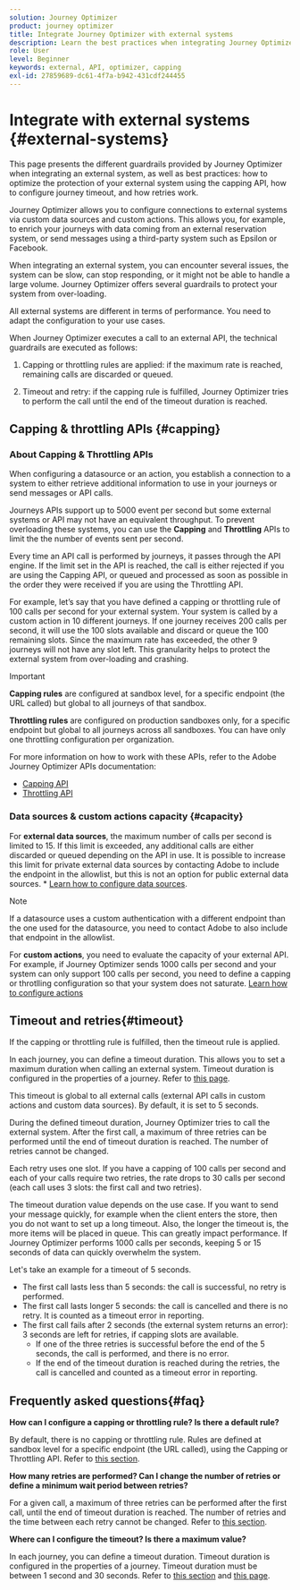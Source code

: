 ```yaml
---
solution: Journey Optimizer
product: journey optimizer
title: Integrate Journey Optimizer with external systems
description: Learn the best practices when integrating Journey Optimizer with external systems
role: User
level: Beginner
keywords: external, API, optimizer, capping
exl-id: 27859689-dc61-4f7a-b942-431cdf244455
---
```

# Integrate with external systems {#external-systems}

This page presents the different guardrails provided by Journey Optimizer when integrating an external system, as well as best practices: how to optimize the protection of your external system using the capping API, how to configure journey timeout, and how retries work. 

Journey Optimizer allows you to configure connections to external systems via custom data sources and custom actions. This allows you, for example, to enrich your journeys with data coming from an external reservation system, or send messages using a third-party system such as Epsilon or Facebook.

When integrating an external system, you can encounter several issues, the system can be slow, can stop responding, or it might not be able to handle a large volume. Journey Optimizer offers several guardrails to protect your system from over-loading.

All external systems are different in terms of performance. You need to adapt the configuration to your use cases.

When Journey Optimizer executes a call to an external API, the technical guardrails are executed as follows:

1. Capping or throttling rules are applied: if the maximum rate is reached, remaining calls are discarded or queued.

2. Timeout and retry: if the capping rule is fulfilled, Journey Optimizer tries to perform the call until the end of the timeout duration is reached. 

## Capping & throttling APIs {#capping}

### About Capping & Throttling APIs

When configuring a datasource or an action, you establish a connection to a system to either retrieve additional information to use in your journeys or send messages or API calls.

Journeys APIs support up to 5000 event per second but some external systems or API may not have an equivalent throughput. To prevent overloading these systems, you can use the **Capping** and **Throttling** APIs to limit the the number of events sent per second.

Every time an API call is performed by journeys, it passes through the API engine. If the limit set in the API is reached, the call is either rejected if you are using the Capping API, or queued and processed as soon as possible in the order they were received if you are using the Throttling API.

For example, let’s say that you have defined a capping or throttling rule of 100 calls per second for your external system. Your system is called by a custom action in 10 different journeys. If one journey receives 200 calls per second, it will use the 100 slots available and discard or queue the 100 remaining slots. Since the maximum rate has exceeded, the other 9 journeys will not have any slot left. This granularity helps to protect the external system from over-loading and crashing. 

>[!IMPORTANT]
>
>**Capping rules** are configured at sandbox level, for a specific endpoint (the URL called) but global to all journeys of that sandbox.
>
>**Throttling rules** are configured on production sandboxes only, for a specific endpoint but global to all journeys across all sandboxes. You can have only one throttling configuration per organization.

For more information on how to work with these APIs, refer to the Adobe Journey Optimizer APIs documentation:

* [Capping API](capping.md)
* [Throttling API](throttling.md)

### Data sources & custom actions capacity {#capacity}

For **external data sources**, the maximum number of calls per second is limited to 15. If this limit is exceeded, any additional calls are either discarded or queued depending on the API in use. It is possible to increase this limit for private external data sources by contacting Adobe to include the endpoint in the allowlist, but this is not an option for public external data sources. * [Learn how to configure data sources](../datasource/about-data-sources.md).

>[!NOTE]
>
>If a datasource uses a custom authentication with a different endpoint than the one used for the datasource, you need to contact Adobe to also include that endpoint in the allowlist.

For **custom actions**, you need to evaluate the capacity of your external API. For example, if Journey Optimizer sends 1000 calls per second and your system can only support 100 calls per second, you need to define a capping or throtlling configuration so that your system does not saturate. [Learn how to configure actions](../action/action.md)

## Timeout and retries{#timeout}

If the capping or throttling rule is fulfilled, then the timeout rule is applied.

In each journey, you can define a timeout duration. This allows you to set a maximum duration when calling an external system. Timeout duration is configured in the properties of a journey. Refer to [this page](../building-journeys/journey-gs.md#timeout_and_error).

This timeout is global to all external calls (external API calls in custom actions and custom data sources). By default, it is set to 5 seconds. 

During the defined timeout duration, Journey Optimizer tries to call the external system. After the first call, a maximum of three retries can be performed until the end of timeout duration is reached. The number of retries cannot be changed. 

Each retry uses one slot. If you have a capping of 100 calls per second and each of your calls require two retries, the rate drops to 30 calls per second (each call uses 3 slots: the first call and two retries). 

The timeout duration value depends on the use case. If you want to send your message quickly, for example when the client enters the store, then you do not want to set up a long timeout. Also, the longer the timeout is, the more items will be placed in queue. This can greatly impact performance. If Journey Optimizer performs 1000 calls per seconds, keeping 5 or 15 seconds of data can quickly overwhelm the system.

Let's take an example for a timeout of 5 seconds.

* The first call lasts less than 5 seconds: the call is successful, no retry is performed.
* The first call lasts longer 5 seconds: the call is cancelled and there is no retry. It is counted as a timeout error in reporting. 
* The first call fails after 2 seconds (the external system returns an error): 3 seconds are left for retries, if capping slots are available.
    * If one of the three retries is successful before the end of the 5 seconds, the call is performed, and there is no error.
    * If the end of the timeout duration is reached during the retries, the call is cancelled and counted as a timeout error in reporting. 

## Frequently asked questions{#faq}

**How can I configure a capping or throttling rule? Is there a default rule?**

By default, there is no capping or throttling rule. Rules are defined at sandbox level for a specific endpoint (the URL called), using the Capping or Throttling API. Refer to [this section](../configuration/external-systems.md#capping).

**How many retries are performed? Can I change the number of retries or define a minimum wait period between retries?**

For a given call, a maximum of three retries can be performed after the first call, until the end of timeout duration is reached. The number of retries and the time between each retry cannot be changed. Refer to [this section](../configuration/external-systems.md#timeout). 

**Where can I configure the timeout? Is there a maximum value?**

In each journey, you can define a timeout duration. Timeout duration is configured in the properties of a journey. Timeout duration must be between 1 second and 30 seconds. Refer to [this section](../configuration/external-systems.md#timeout) and [this page](../building-journeys/journey-gs.md#timeout_and_error). 
